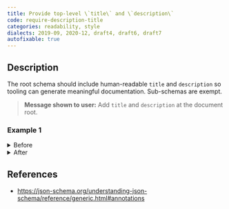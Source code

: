 ```yaml
---
title: Provide top-level \`title\` and \`description\`
code: require-description-title
categories: readability, style
dialects: 2019-09, 2020-12, draft4, draft6, draft7
autofixable: true
---
```


## Description
The root schema should include human-readable `title` and `description` so tooling can generate meaningful documentation. Sub-schemas are exempt.

> **Message shown to user:**
> Add `title` and `description` at the document root.

### Example 1
<details><summary>Before</summary>

```json
{
  "$schema": "https://json-schema.org/draft/2020-12/schema",
  "type": "object",
  "properties": {
    "email": {
      "type": "string",
      "format": "email"
    }
  }
}
```
</details>

<details><summary>After</summary>

```json
{
  "$schema": "https://json-schema.org/draft/2020-12/schema",
  "title": "User e-mail payload",
  "description": "Schema for validating an e-mail address submission.",
  "type": "object",
  "properties": {
    "email": {
      "type": "string",
      "format": "email"
    }
  }
}
```
</details>

## References
* <https://json-schema.org/understanding-json-schema/reference/generic.html#annotations>

